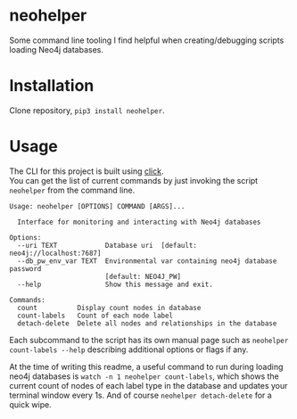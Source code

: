 # neohelper
Some command line tooling I find helpful when creating/debugging scripts loading Neo4j databases.

# Installation

Clone repository, `pip3 install neohelper`.

# Usage

The CLI for this project is built using [click](https://click.palletsprojects.com/).  
You can get the list of current commands by just invoking the script `neohelper` from the command line.

```
Usage: neohelper [OPTIONS] COMMAND [ARGS]...

  Interface for monitoring and interacting with Neo4j databases

Options:
  --uri TEXT            Database uri  [default: neo4j://localhost:7687]
  --db_pw_env_var TEXT  Environmental var containing neo4j database password
                        [default: NEO4J_PW]
  --help                Show this message and exit.

Commands:
  count          Display count nodes in database
  count-labels   Count of each node label
  detach-delete  Delete all nodes and relationships in the database
```

Each subcommand to the script has its own manual page such as `neohelper count-labels --help` describing additional options or flags if any.  

At the time of writing this readme, a useful command to run during loading neo4j databases is `watch -n 1 neohelper count-labels`, which shows the current count of nodes of each label type in the database and updates your terminal window every 1s.  And of course `neohelper detach-delete` for a quick wipe.
